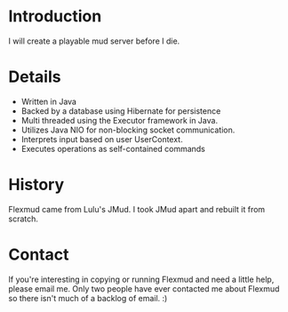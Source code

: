 # Introduction #

I will create a playable mud server before I die.


# Details #

  * Written in Java
  * Backed by a database using Hibernate for persistence
  * Multi threaded using the Executor framework in Java.
  * Utilizes Java NIO for non-blocking socket communication.
  * Interprets input based on user UserContext.
  * Executes operations as self-contained commands

# History #

Flexmud came from Lulu's JMud. I took JMud apart and rebuilt it from scratch.

# Contact #

If you're interesting in copying or running Flexmud and need a little help, please email me.  Only two people have ever contacted me about Flexmud so there isn't much of a backlog of email. :)